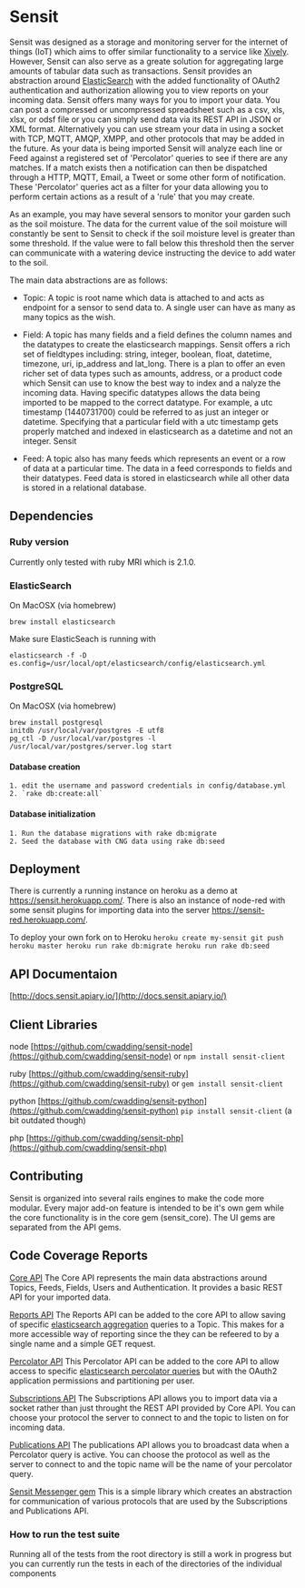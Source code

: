 # Sensit

Sensit was designed as a storage and monitoring server for the internet of things (IoT) which aims to offer similar functionality to a service like [Xively](https://xively.com/). However, Sensit can also serve as a greate solution for aggregating large amounts of tabular data such as transactions. Sensit provides an abstraction around [ElasticSearch](https://www.elastic.co/) with the added functionality of OAuth2 authentication and authorization allowing you to view reports on your incoming data. Sensit offers many ways for you to import your data. You can post a compressed or uncompressed spreadsheet such as a csv, xls, xlsx, or odsf file or you can simply send data via its REST API in JSON or XML format. Alternatively you can use stream your data in using a socket with TCP, MQTT, AMQP, XMPP, and other protocols that may be added in the future. As your data is being imported Sensit will analyze each line or Feed against a registered set of 'Percolator' queries to see if there are any matches. If a match exists then a notification can then be dispatched  through a HTTP, MQTT, Email, a Tweet or some other form of notification. These 'Percolator' queries act as a filter for your data allowing you to perform certain actions as a result of a 'rule' that you may create. 

As an example, you may have several sensors to monitor your garden such as the soil moisture. The data for the current value of the soil moisture will constantly be sent to Sensit to check if the soil moisture level is greater than some threshold. If the value were to fall below this threshold then the server can communicate with a watering device instructing the device to add water to the soil.


The main data abstractions are as follows:

* Topic: A topic is root name which data is attached to and acts as endpoint for a sensor to send data to. A single user can have as many as many topics as the wish.

* Field: A topic has many fields and a field defines the column names and the datatypes to create the elasticsearch mappings. Sensit offers a rich set of fieldtypes including: string, integer, boolean, float, datetime, timezone, uri, ip_address and lat_long. There is a plan to offer an even richer set of data types such as amounts, address, or a product code which Sensit can use to know the best way to index and a nalyze the incoming data. Having specific datatypes allows the data being imported to be mapped to the correct datatype. For example, a utc timestamp (1440731700) could be referred to as just an integer or datetime. Specifying that a particular field with a utc timestamp gets properly matched and indexed in elasticsearch as a datetime and not an integer. Sensit

* Feed: A topic also has many feeds which represents an event or a row of data at a particular time. The data in a feed corresponds to fields and their datatypes. Feed data is stored in elasticsearch while all other data is stored in a relational database.

## Dependencies

### Ruby version
Currently only tested with ruby MRI which is 2.1.0.

### ElasticSearch
On MacOSX (via homebrew)

	brew install elasticsearch

Make sure ElasticSeach is running with 

	elasticsearch -f -D es.config=/usr/local/opt/elasticsearch/config/elasticsearch.yml

### PostgreSQL
On MacOSX (via homebrew)

	brew install postgresql
	initdb /usr/local/var/postgres -E utf8
	pg_ctl -D /usr/local/var/postgres -l /usr/local/var/postgres/server.log start



#### Database creation

	1. edit the username and password credentials in config/database.yml
	2. `rake db:create:all`

#### Database initialization
	1. Run the database migrations with rake db:migrate
	2. Seed the database with CNG data using rake db:seed

## Deployment
There is currently a running instance on heroku as a demo at https://sensit.herokuapp.com/.
There is also an instance of node-red with some sensit plugins for importing data into the server https://sensit-red.herokuapp.com/.

To deploy your own fork on to Heroku
	```
	heroku create my-sensit
	git push heroku master
	heroku run rake db:migrate
	heroku run rake db:seed
	```

## API Documentaion

[http://docs.sensit.apiary.io/](http://docs.sensit.apiary.io/)

## Client Libraries

node
[https://github.com/cwadding/sensit-node](https://github.com/cwadding/sensit-node)
or `npm install sensit-client`

ruby
[https://github.com/cwadding/sensit-ruby](https://github.com/cwadding/sensit-ruby)
or `gem install sensit-client`

python
[https://github.com/cwadding/sensit-python](https://github.com/cwadding/sensit-python)
`pip install sensit-client` (a bit outdated though)

php
[https://github.com/cwadding/sensit-php](https://github.com/cwadding/sensit-php)


## Contributing

Sensit is organized into several rails engines to make the code more modular. Every major add-on feature is intended to be it's own gem while the core functionality is in the core gem (sensit_core). The UI gems are separated from the API gems.

## Code Coverage Reports

[Core API](http://cwadding.github.io/sensit/src/api/core/coverage/index.html#_AllFiles)
The Core API represents the main data abstractions around Topics, Feeds, Fields, Users and Authentication. It provides a basic REST API for your imported data.

[Reports API](http://cwadding.github.io/sensit/src/api/reports/coverage/index.html#_AllFiles)
The Reports API can be added to the core API to allow saving of specific [elasticsearch aggregation](https://www.elastic.co/guide/en/elasticsearch/reference/current/search-aggregations.html) queries to a Topic. This makes for a more accessible way of reporting since the they can be refeered to by a single name and a simple GET request.

[Percolator API](http://cwadding.github.io/sensit/src/api/percolator/coverage/index.html#_AllFiles)
This Percolator API can be added to the core API to allow access to specific [elasticsearch percolator queries](https://www.elastic.co/guide/en/elasticsearch/reference/current/search-percolate.html) but with the OAuth2 application permissions and partitioning per user.

[Subscriptions API](http://cwadding.github.io/sensit/src/api/subscriptions/coverage/index.html#_AllFiles)
The Subscriptions API allows you to import data via a socket rather than just throught the REST API provided by Core API. You can choose your protocol the server to connect to and the topic to listen on for incoming data.

[Publications API](http://cwadding.github.io/sensit/src/api/publications/coverage/index.html#_AllFiles)
The publications API allows you to broadcast data when a Percolator query is active. You can choose the protocol as well as the server to connect to and the topic name will be the name of your percolator query.

[Sensit Messenger gem](http://cwadding.github.io/sensit/src/api/messenger/coverage/index.html#_AllFiles)
This is a simple library which creates an abstraction for communication of various protocols that are used by the Subscriptions and Publications API.


### How to run the test suite
Running all of the tests from the root directory is still a work in progress but you can currently run the tests in each of the directories of the individual components
